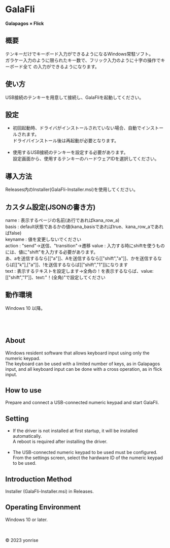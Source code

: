 # GalaFli
**Galapagos × Flick**
## 概要
テンキーだけでキーボード入力ができるようになるWindows常駐ソフト。<br>
ガラケー入力のように限られたキー数で、フリック入力のように十字の操作でキーボード全て
の入力ができるようになります。
## 使い方
USB接続のテンキーを用意して接続し、GalaFliを起動してください。
## 設定
* 初回起動時、ドライバがインストールされていない場合、自動でインストールされます。<br>
ドライバインストール後は再起動が必要となります。<br><br>
* 使用するUSB接続のテンキーを設定する必要があります。<br>
設定画面から、使用するテンキーのハードウェアIDを選択してください。
## 導入方法
Releases内のInstaller(GalaFli-Installer.msi)を使用してください。
## カスタム設定(JSONの書き方)
name     :  表示するページの名前(あ行であればkana_row_a)<br>
basis    :  default状態であるかの値(kana_basisであればtrue、kana_row_aであればfalse)<br>
keyname  :  値を変更しないでください<br>
action   :  "send"→送信、"transition"→遷移
value    :  入力する時にshiftを使うものには、値に"shift"を入力する必要があります。<br>
            あ、aを送信するなら[["a"]]、Aを送信するなら[["shift","a"]]、かを送信するならば[["k"],["a"]]、!を送信するならば[["shift","1"]]になります<br>
text     :  表示するテキストを設定します→全角の！を表示するならば、value:[["shift","1"]]、text:"！(全角)"で設定してください
## 動作環境
Windows 10 以降。 <br><br><br><br>

## About
Windows resident software that allows keyboard input using only the numeric keypad.<br>
The keyboard can be used with a limited number of keys, as in Galapagos input, and all keyboard input can be done with a cross operation, as in flick input.
## How to use
Prepare and connect a USB-connected numeric keypad and start GalaFli.
## Setting
* If the driver is not installed at first startup, it will be installed automatically.<br>
A reboot is required after installing the driver.<br><br>
* The USB-connected numeric keypad to be used must be configured.<br>
From the settings screen, select the hardware ID of the numeric keypad to be used.
## Introduction Method
Installer (GalaFli-Installer.msi) in Releases.
## Operating Environment
Windows 10 or later.

<br><br>
© 2023 yonrise

